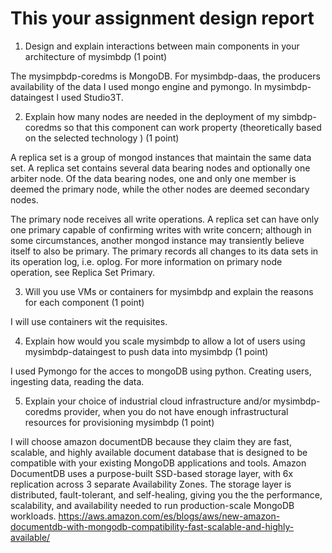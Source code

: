 # This your assignment design report

1.	Design and explain interactions between main components in your architecture of mysimbdp (1 point)

The mysimpbdp-coredms is MongoDB. For mysimbdp-daas, the producers availability of the data I used mongo engine and pymongo. In mysimbdp-dataingest I used Studio3T.

2.	Explain how many nodes are needed in the deployment of my simbdp-coredms so that this component can work property (theoretically based on the selected technology ) (1 point)

A replica set is a group of mongod instances that maintain the same data set. A replica set contains several data bearing nodes and optionally one arbiter node. Of the data bearing nodes, one and only one member is deemed the primary node, while the other nodes are deemed secondary nodes.

The primary node receives all write operations. A replica set can have only one primary capable of confirming writes with write concern; although in some circumstances, another mongod instance may transiently believe itself to also be primary. The primary records all changes to its data sets in its operation log, i.e. oplog. For more information on primary node operation, see Replica Set Primary.

3.	Will you use VMs or containers for mysimbdp and explain the reasons for each component (1 point)

I will use containers wit the requisites.

4.	Explain how would you scale mysimbdp to allow a lot of users using mysimbdp-dataingest to push data into mysimbdp (1 point)

I used Pymongo for the acces to mongoDB using python. Creating users, ingesting data, reading the data.

5.	Explain your choice of industrial cloud infrastructure and/or mysimbdp-coredms provider, when you do not have enough infrastructural resources for provisioning mysimbdp (1 point)

I will choose amazon documentDB because they claim they are fast, scalable, and highly available document database that is designed to be compatible with your existing MongoDB applications and tools. Amazon DocumentDB uses a purpose-built SSD-based storage layer, with 6x replication across 3 separate Availability Zones. The storage layer is distributed, fault-tolerant, and self-healing, giving you the the performance, scalability, and availability needed to run production-scale MongoDB workloads.
https://aws.amazon.com/es/blogs/aws/new-amazon-documentdb-with-mongodb-compatibility-fast-scalable-and-highly-available/


